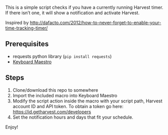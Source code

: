 This is a simple script checks if you have a currently running Harvest timer.
If there isn’t one, it will show a notification and activate Harvest.

Inspired by http://dafacto.com/2012/how-to-never-forget-to-enable-your-time-tracking-timer/

## Prerequisites
- requests python library (`pip install requests`)
- [Keyboard Maestro](keyboardmaestro.com)

## Steps
1. Clone/download this repo to somewhere
2. Import the included macro into Keyboard Maestro
3. Modify the script action inside the macro with your script path, Harvest account ID and API token.
To obtain a token go here: https://id.getharvest.com/developers
4. Set the notification hours and days that fit your schedule.

Enjoy!
